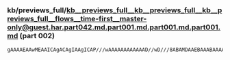 ### kb/previews_full/kb__previews_full__kb__previews_full__kb__previews_full__flows__time-first__master-only@guest.har.part042.md.part001.md.part001.md.part001.md (part 002)

```md
gAAAAEAAwMEAAICAgACAgIAAgICAP///wAAAAAAAAAAAAD//wD///8ABAMDAAEBAAABAAAAAgABAAAB/wABAAAAAgECAAMCAgABAP8AAP8AAAEAAQACAQEA///+AAMCAwADAgAAAwIBAAICAgABAP8A
```

```
